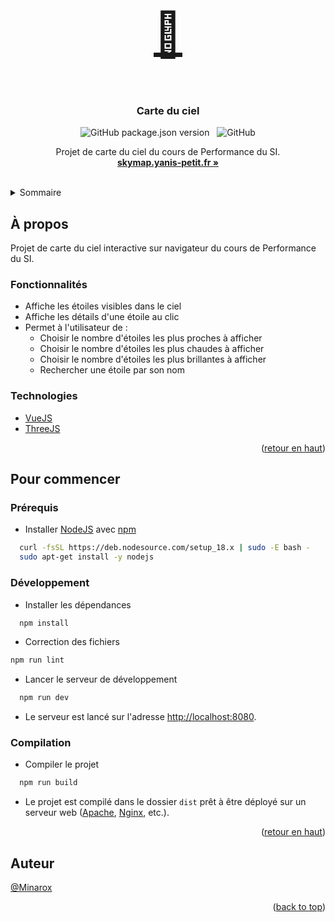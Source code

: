 <div id="top"></div>
<br />

<div align="center">
<a href="https://github.com/VincentRodEpsi/carteCiel">
  <p style="font-size: 5em">🌠</p>
</a>

<h3 align="center">Carte du ciel</h3>

![GitHub package.json version](https://img.shields.io/github/package-json/v/VincentRodEpsi/carteCiel?label=Version)
&nbsp;
![GitHub](https://img.shields.io/github/license/VincentRodEpsi/carteCiel?label=Licence)

  <p align="center">
    Projet de carte du ciel du cours de Performance du SI.
    <br />
    <a href="https://skymap.yanis-petit.fr/"><strong>skymap.yanis-petit.fr »</strong></a>
  </p>
</div>
<br />

<details>
  <summary>Sommaire</summary>
  <ol>
    <li>
      <a href="#à-propos">A propos</a>
      <ul>
        <li><a href="#fonctionnalités">Fonctionnalités</a></li>
        <li><a href="#technologies">Technologies</a></li>
      </ul>
    </li>
    <li>
      <a href="#pour-commencer">Pour commencer</a>
      <ul>
        <li><a href="#prérequis">Prérequis</a></li>
        <li><a href="#développement">Développement</a></li>
        <li><a href="#compilation">Compilation</a></li>
        <li><a href="#deploy">Deploy</a></li>
      </ul>
    </li>
    <li><a href="#auteur">Auteur</a></li>
  </ol>
</details>

## À propos

Projet de carte du ciel interactive sur navigateur du cours de Performance du SI.

### Fonctionnalités

- Affiche les étoiles visibles dans le ciel
- Affiche les détails d'une étoile au clic
- Permet à l'utilisateur de :
    - Choisir le nombre d'étoiles les plus proches à afficher
    - Choisir le nombre d'étoiles les plus chaudes à afficher
    - Choisir le nombre d'étoiles les plus brillantes à afficher
    - Rechercher une étoile par son nom

### Technologies

- [VueJS](https://vuejs.org/)
- [ThreeJS](https://threejs.org/)

<p align="right">(<a href="#top">retour en haut</a>)</p>

## Pour commencer

### Prérequis

- Installer [NodeJS](https://nodejs.org/) avec [npm](https://www.npmjs.com/)

```bash
  curl -fsSL https://deb.nodesource.com/setup_18.x | sudo -E bash -
  sudo apt-get install -y nodejs
```

### Développement

- Installer les dépendances

````bash
  npm install
````

- Correction des fichiers

````bash
npm run lint
````

- Lancer le serveur de développement

````bash
  npm run dev 
````

- Le serveur est lancé sur l'adresse [http://localhost:8080](http://localhost:8080).

### Compilation

- Compiler le projet

````bash
  npm run build
````

- Le projet est compilé dans le dossier `dist` prêt à être déployé sur un serveur
  web ([Apache](https://httpd.apache.org/), [Nginx](https://www.nginx.com/), etc.).

<p align="right">(<a href="#top">retour en haut</a>)</p>

## Auteur

[@Minarox](https://www.github.com/Minarox)

<p align="right">(<a href="#top">back to top</a>)</p>
